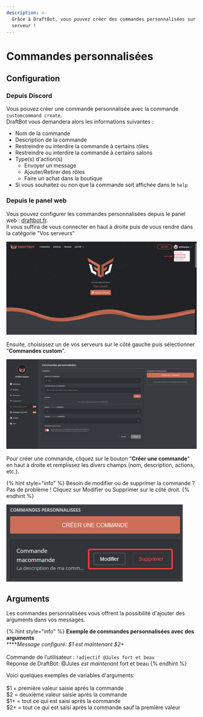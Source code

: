 ```yaml
---
description: >-
  Grâce à DraftBot, vous pouvez créer des commandes personnalisées sur votre
  serveur !
---
```


# Commandes personnalisées

## Configuration

### Depuis Discord

Vous pouvez créer une commande personnalisée avec la commande `customcommand create`.\
DraftBot vous demandera alors les informations suivantes :

* Nom de la commande
* Description de la commande
* Restreindre ou interdire la commande à certains rôles
* Restreindre ou interdire la commande à certains salons
* Type(s) d'action(s)&#x20;
  * Envoyer un message
  * Ajouter/Retirer des rôles
  * Faire un achat dans la boutique
* Si vous souhaitez ou non que la commande soit affichée dans le `help`

### Depuis le panel web

Vous pouvez configurer les commandes personnalisées depuis le panel web : [draftbot.fr](https://draftbot.fr).\
Il vous suffira de vous connecter en haut à droite puis de vous rendre dans la catégorie "Vos serveurs"

![](<../.gitbook/assets/image (41).png>)

Ensuite, choisissez un de vos serveurs sur le côté gauche puis sélectionner "**Commandes custom**".

![](<../.gitbook/assets/image (42).png>)

Pour créer une commande, cliquez sur le bouton "**Créer une commande**" en haut à droite et remplissez les divers champs (nom, description, actions, etc.).

{% hint style="info" %}
Besoin de modifier ou de supprimer la commande ? \
Pas de problème ! Cliquez sur Modifier ou Supprimer sur le côté droit.
{% endhint %}

![](<../.gitbook/assets/image (43).png>)

## Arguments

Les commandes personnalisées vous offrent la possibilité d'ajouter des arguments dans vos messages.

{% hint style="info" %}
**Exemple de commandes personnalisées avec des arguments**\
****_Message configuré: $1 est maintenant $2+_\
\
Commande de l'utilisateur : `!adjectif @Jules fort et beau`\
Réponse de DraftBot: @Jules _est maintenant_ fort et beau
{% endhint %}

Voici quelques exemples de variables d'arguments:\
\
$1 = première valeur saisie après la commande\
$2 = deuxième valeur saisie après la commande\
$1+ = tout ce qui est saisi après la commande\
$2+ = tout ce qui est saisi après la commande sauf la première valeur
